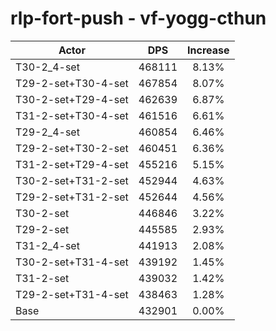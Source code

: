 # rlp-fort-push - vf-yogg-cthun
| Actor | DPS | Increase |
|---|:---:|:---:|
|T30-2_4-set|468111|8.13%|
|T29-2-set+T30-4-set|467854|8.07%|
|T30-2-set+T29-4-set|462639|6.87%|
|T31-2-set+T30-4-set|461516|6.61%|
|T29-2_4-set|460854|6.46%|
|T29-2-set+T30-2-set|460451|6.36%|
|T31-2-set+T29-4-set|455216|5.15%|
|T30-2-set+T31-2-set|452944|4.63%|
|T29-2-set+T31-2-set|452644|4.56%|
|T30-2-set|446846|3.22%|
|T29-2-set|445585|2.93%|
|T31-2_4-set|441913|2.08%|
|T30-2-set+T31-4-set|439192|1.45%|
|T31-2-set|439032|1.42%|
|T29-2-set+T31-4-set|438463|1.28%|
|Base|432901|0.00%|

